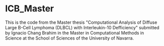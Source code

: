 # ICB_Master
This is the code from the Master thesis "Computational Analysis of Diffuse Large B-Cell Lymphoma (DLBCL) with Interleukin-10 Defficiency" submitted by Ignacio Chang Brahim in the Master in Computational Methods in Science at the School of Sciences of the University of Navarra.
